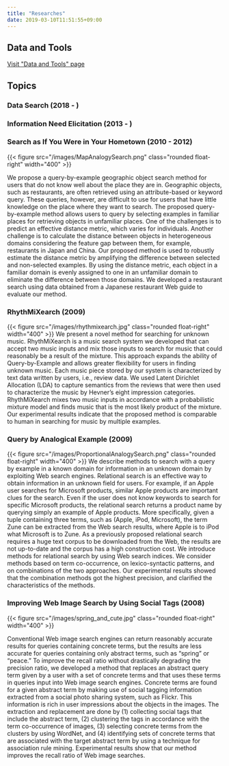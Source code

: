 ```yaml
---
title: "Researches"
date: 2019-03-10T11:51:55+09:00
---
```


## Data and Tools
[Visit "Data and Tools" page](/data/)

## Topics

### Data Search (2018 - )

### Information Need Elicitation (2013 - )
 

### Search as If You Were in Your Hometown (2010 - 2012)
{{< figure src="/images/MapAnalogySearch.png" class="rounded float-right" width="400" >}}

We propose a query-by-example geographic object search method for users that do not know well about the place they are in. Geographic objects, such as restaurants, are often retrieved using an attribute-based or keyword query. These queries, however, are difficult to use for users that have little knowledge on the place where they want to search. The proposed query-by-example method allows users to query by selecting examples in familiar places for retrieving objects in unfamiliar places. One of the challenges is to predict an effective distance metric, which varies for individuals. Another challenge is to calculate the distance between objects in heterogeneous domains considering the feature gap between them, for example, restaurants in Japan and China. Our proposed method is used to robustly estimate the distance metric by amplifying the difference between selected and non-selected examples. By using the distance metric, each object in a familiar domain is evenly assigned to one in an unfamiliar domain to eliminate the difference between those domains. We developed a restaurant search using data obtained from a Japanese restaurant Web guide to evaluate our method.

### RhythMiXearch (2009)
{{< figure src="/images/rhythmixearch.jpg" class="rounded float-right" width="400" >}}
We present a novel method for searching for unknown music. RhythMiXearch is a music search system we developed that can accept two music inputs and mix those inputs to search for music that could reasonably be a result of the mixture. This approach expands the ability of Query-by-Example and allows greater flexibility for users in finding unknown music. Each music piece stored by our system is characterized by text data written by users, i.e., review data. We used Latent Dirichlet Allocation (LDA) to capture semantics from the reviews that were then used to characterize the music by Hevner’s eight impression categories. RhythMiXearch mixes two music inputs in accordance with a probabilistic mixture model and finds music that is the most likely product of the mixture. Our experimental results indicate that the proposed method is comparable to human in searching for music by multiple examples.

### Query by Analogical Example (2009)
{{< figure src="/images/ProportionalAnalogySearch.png" class="rounded float-right" width="400" >}}
We describe methods to search with a query by example in a known domain for information in an unknown domain by exploiting Web search engines. Relational search is an effective way to obtain information in an unknown field for users. For example, if an Apple user searches for Microsoft products, similar Apple products are important clues for the search. Even if the user does not know keywords to search for specific Microsoft products, the relational search returns a product name by querying simply an example of Apple products. More specifically, given a tuple containing three terms, such as (Apple, iPod, Microsoft), the term Zune can be extracted from the Web search results, where Apple is to iPod what Microsoft is to Zune. As a previously proposed relational search requires a huge text corpus to be downloaded from the Web, the results are not up-to-date and the corpus has a high construction cost. We introduce methods for relational search by using Web search indices. We consider methods based on term co-occurrence, on lexico-syntactic patterns, and on combinations of the two approaches. Our experimental results showed that the combination methods got the highest precision, and clarified the characteristics of the methods.

### Improving Web Image Search by Using Social Tags (2008)
{{< figure src="/images/spring_and_cute.jpg" class="rounded float-right" width="400" >}}

Conventional Web image search engines can return reasonably accurate results for queries containing concrete terms, but the results are less accurate for queries containing only abstract terms, such as “spring” or “peace.” To improve the recall ratio without drastically degrading the precision ratio, we developed a method that replaces an abstract query term given by a user with a set of concrete terms and that uses these terms in queries input into Web image search engines. Concrete terms are found for a given abstract term by making use of social tagging information extracted from a social photo sharing system, such as Flickr. This information is rich in user impressions about the objects in the images. The extraction and replacement are done by (1) collecting social tags that include the abstract term, (2) clustering the tags in accordance with the term co-occurrence of images, (3) selecting concrete terms from the clusters by using WordNet, and (4) identifying sets of concrete terms that are associated with the target abstract term by using a technique for association rule mining. Experimental results show that our method improves the recall ratio of Web image searches.
